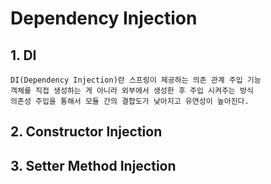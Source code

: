 # Dependency Injection
## 1. DI

```test
DI(Dependency Injection)란 스프링이 제공하는 의존 관계 주입 기능
객체를 직접 생성하는 게 아니라 외부에서 생성한 후 주입 시켜주는 방식
의존성 주입을 통해서 모듈 간의 결합도가 낮아지고 유연성이 높아진다.
```

## 2. Constructor Injection


## 3. Setter Method Injection
